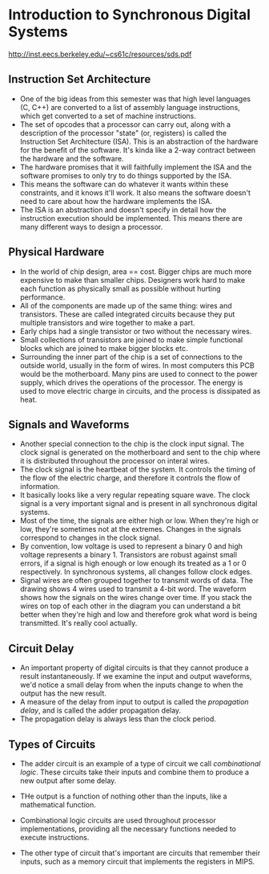 # Introduction to Synchronous Digital Systems

<http://inst.eecs.berkeley.edu/~cs61c/resources/sds.pdf>

## Instruction Set Architecture

- One of the big ideas from this semester was that high level languages (C, C++) are converted to a list of assembly language instructions, which get converted to a set of machine instructions.
- The set of opcodes that a processor can carry out, along with a description of the processor "state" (or, registers) is called the Instruction Set Architecture (ISA). This is an abstraction of the hardware for the benefit of the software. It's kinda like a 2-way contract between the hardware and the software.
- The hardware promises that it will faithfully implement the ISA and the software promises to only try to do things supported by the ISA.
- This means the software can do whatever it wants within these constraints, and it knows it'll work. It also means the software doesn't need to care about how the hardware implements the ISA.
- The ISA is an abstraction and doesn't specify in detail how the instruction execution should be implemented. This means there are many different ways to design a processor.

## Physical Hardware

- In the world of chip design, area == cost. Bigger chips are much more expensive to make than smaller chips. Designers work hard to make each function as physically small as possible without hurting performance.
- All of the components are made up of the same thing: wires and transistors. These are called integrated circuits because they put multiple transistors and wire together to make a part.
- Early chips had a single transistor or two without the necessary wires.
- Small collections of transistors are joined to make simple functional blocks which are joined to make bigger blocks etc.
- Surrounding the inner part of the chip is a set of connections to the outside world, usually in the form of wires. In most computers this PCB would be the motherboard. Many pins are used to connect to the power supply, which drives the operations of the processor. The energy is used to move electric charge in circuits, and the process is dissipated as heat.

## Signals and Waveforms

- Another special connection to the chip is the clock input signal. The clock signal is generated on the motherboard and sent to the chip where it is distributed throughout the processor on interal wires.
- The clock signal is the heartbeat of the system. It controls the timing of the flow of the electric charge, and therefore it controls the flow of information.
- It basically looks like a very regular repeating square wave. The clock signal is a very important signal and is present in all synchronous digital systems.
- Most of the time, the signals are either high or low. When they're high or low, they're sometimes not at the extremes. Changes in the signals correspond to changes in the clock signal.
- By convention, low voltage is used to represent a binary 0 and high voltage represents a binary 1. Transistors are robust against small errors, if a signal is high enough or low enough its treated as a 1 or 0 respectively. In synchronous systems, all changes follow clock edges.
- Signal wires are often grouped together to transmit words of data. The drawing shows 4 wires used to transmit a 4-bit word. The waveform shows how the signals on the wires change over time. If you stack the wires on top of each other in the diagram you can understand a bit better when they're high and low and therefore grok what word is being transmitted. It's really cool actually.

## Circuit Delay

- An important property of digital circuits is that they cannot produce a result instantaneously. If we examine the input and output waveforms, we'd notice a small delay from when the inputs change to when the output has the new result.
- A measure of the delay from input to output is called the _propagation delay_, and is called the adder propagation delay.
- The propagation delay is always less than the clock period.

## Types of Circuits

- The adder circuit is an example of a type of circuit we call _combinational logic_. These circuits take their inputs and combine them to produce a new output after some delay.
- THe output is a function of nothing other than the inputs, like a mathematical function.
- Combinational logic circuits are used throughout processor implementations, providing all the necessary functions needed to execute instructions.

- The other type of circuit that's important are circuits that remember their inputs, such as a memory circuit that implements the registers in MIPS.
